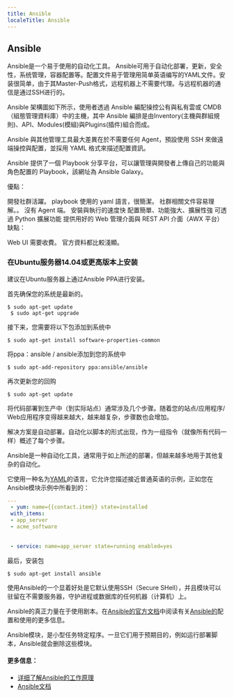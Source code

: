 ```yaml
---
title: Ansible
localeTitle: Ansible
---
```

## Ansible

Ansible是一个易于使用的自动化工具。 Ansible可用于自动化部署，更新，安全性，系统管理，容器配置等。配置文件易于管理用简单英语编写的YAML文件。安装很简单，由于其Master-Push格式，远程机器上不需要代理。与远程机器的通信是通过SSH进行的。

Ansible 架構圖如下所示，使用者透過 Ansible 編配操控公有與私有雲或 CMDB（組態管理資料庫）中的主機，其中 Ansible 編排是由Inventory(主機與群組規則)、API、Modules(模組)與Plugins(插件)組合而成。



Ansible 與其他管理工具最大差異在於不需要任何 Agent，預設使用 SSH 來做遠端操控與配置，並採用 YAML 格式來描述配置資訊。

Ansible 提供了一個 Playbook 分享平台，可以讓管理與開發者上傳自己的功能與角色配置的 Playbook，該網址為 Ansible Galaxy。

優點：

開發社群活躍。
playbook 使用的 yaml 語言，很簡潔。
社群相關文件容易理解。。
沒有 Agent 端。
安裝與執行的速度快
配置簡單、功能強大、擴展性強
可透過 Python 擴展功能
提供用好的 Web 管理介面與 REST API 介面（AWX 平台）
缺點：

Web UI 需要收費。
官方資料都比較淺顯。

### 在Ubuntu服务器14.04或更高版本上安装

建议在Ubuntu服务器上通过Ansible PPA进行安装。

首先确保您的系统是最新的。
```
$ sudo apt-get update 
 $ sudo apt-get upgrade 
```

接下来，您需要将以下包添加到系统中
```
$ sudo apt-get install software-properties-common 
```

将ppa：ansible / ansible添加到您的系统中
```
$ sudo apt-add-repository ppa:ansible/ansible 
```

再次更新您的回购
```
$ sudo apt-get update 
```

将代码部署到生产中（到实际站点）通常涉及几个步骤。随着您的站点/应用程序/ Web应用程序变得越来越大，越来越复杂，步骤数也会增加。

解决方案是自动部署。自动化以脚本的形式出现，作为一组指令（就像所有代码一样）概述了每个步骤。

Ansible是一种自动化工具，通常用于如上所述的部署，但越来越多地用于其他复杂的自动化。

它使用一种名为[YAML](https://en.wikipedia.org/wiki/YAML)的语言，它允许您描述接近普通英语的示例，正​​如您在Ansible模块示例中所看到的：

```YAML
--- 
 - yum: name={{contact.item}} state=installed 
 with_items: 
 - app_server 
 - acme_software 
 
 
 - service: name=app_server state=running enabled=yes 
```

最后，安装包
```
$ sudo apt-get install ansible 
```

使用Ansible的一个显着好处是它默认使用SSH（Secure SHell），并且模块可以驻留在不需要服务器，守护进程或数据库的任何机器（计算机）上。

Ansible的真正力量在于使用剧本。在[Ansible的官方文档](https://docs.ansible.com/ansible/latest/index.html)中阅读有关[Ansible的](https://docs.ansible.com/ansible/latest/index.html)配置和使用的更多信息。

Ansible模块，是小型任务特定程序。一旦它们用于预期目的，例如运行部署脚本，Ansible就会删除这些模块。

#### 更多信息：

*   [详细了解Ansible的工作原理](https://www.ansible.com/how-ansible-works/)
*   [Ansible文档](http://docs.ansible.com/)
